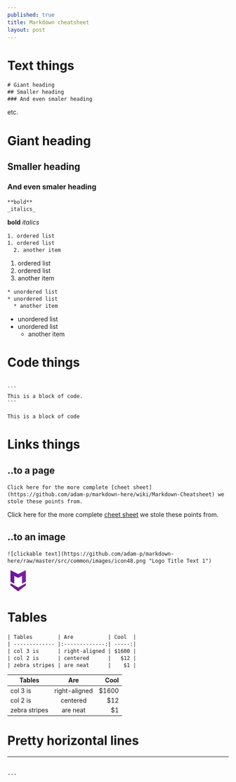 ```yaml
---
published: true
title: Markdown cheatsheet
layout: post
---
```


# Text things

```no-highlight
# Giant heading
## Smaller heading
### And even smaler heading
```
etc.


# Giant heading
## Smaller heading
### And even smaler heading


```no-highlight
**bold** 
_italics_
```

**bold** 
_italics_


```no-highlight
1. ordered list
1. ordered list
  2. another item
```

1. ordered list
1. ordered list
  2. another item

```no-highlight
* unordered list
* unordered list
  * another item
```

* unordered list
* unordered list
  * another item



# Code things

<pre lang="no-highlight"><code>
```
This is a block of code.
```
</code></pre>

```
This is a block of code
```


# Links things

## ..to a page

```no-highlight
Click here for the more complete [cheet sheet](https://github.com/adam-p/markdown-here/wiki/Markdown-Cheatsheet) we stole these points from.
```

Click here for the more complete [cheet sheet](https://github.com/adam-p/markdown-here/wiki/Markdown-Cheatsheet) we stole these points from.

## ..to an image

```no-highlight
![clickable text](https://github.com/adam-p/markdown-here/raw/master/src/common/images/icon48.png "Logo Title Text 1")
```

![clickable text](https://github.com/adam-p/markdown-here/raw/master/src/common/images/icon48.png "Logo Title Text 1")

# Tables

```no-highlight
| Tables        | Are           | Cool  |
| ------------- |:-------------:| -----:|
| col 3 is      | right-aligned | $1600 |
| col 2 is      | centered      |   $12 |
| zebra stripes | are neat      |    $1 |
```

| Tables        | Are           | Cool  |
| ------------- |:-------------:| -----:|
| col 3 is      | right-aligned | $1600 |
| col 2 is      | centered      |   $12 |
| zebra stripes | are neat      |    $1 |

# Pretty horizontal lines

--- 

```

--- 
```

